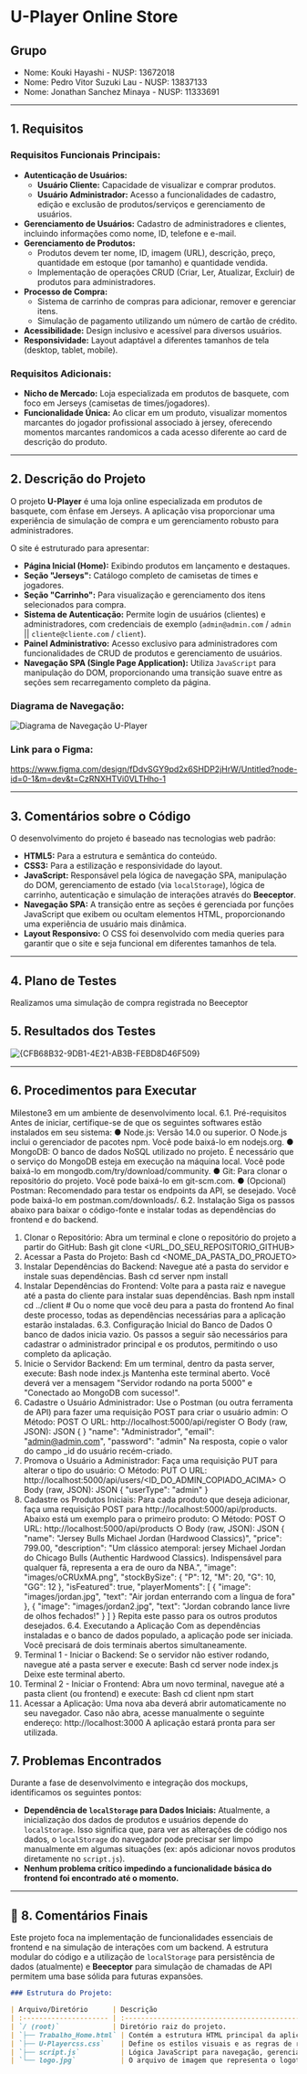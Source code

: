 # U-Player Online Store

## Grupo
- Nome: Kouki Hayashi - NUSP: 13672018
- Nome: Pedro Vitor Suzuki Lau - NUSP: 13837133
- Nome: Jonathan Sanchez Minaya - NUSP: 11333691

---

## 1. Requisitos

### Requisitos Funcionais Principais:
- **Autenticação de Usuários:**
    - **Usuário Cliente:** Capacidade de visualizar e comprar produtos.
    - **Usuário Administrador:** Acesso a funcionalidades de cadastro, edição e exclusão de produtos/serviços e gerenciamento de usuários.
- **Gerenciamento de Usuários:** Cadastro de administradores e clientes, incluindo informações como nome, ID, telefone e e-mail.
- **Gerenciamento de Produtos:**
    - Produtos devem ter nome, ID, imagem (URL), descrição, preço, quantidade em estoque (por tamanho) e quantidade vendida.
    - Implementação de operações CRUD (Criar, Ler, Atualizar, Excluir) de produtos para administradores.
- **Processo de Compra:**
    - Sistema de carrinho de compras para adicionar, remover e gerenciar itens.
    - Simulação de pagamento utilizando um número de cartão de crédito.
- **Acessibilidade:** Design inclusivo e acessível para diversos usuários.
- **Responsividade:** Layout adaptável a diferentes tamanhos de tela (desktop, tablet, mobile).

### Requisitos Adicionais:
- **Nicho de Mercado:** Loja especializada em produtos de basquete, com foco em Jerseys (camisetas de times/jogadores).
- **Funcionalidade Única:** Ao clicar em um produto, visualizar momentos marcantes do jogador profissional associado à jersey, oferecendo momentos marcantes randomicos a cada acesso diferente ao card de descrição do produto.

---

## 2. Descrição do Projeto

O projeto **U-Player** é uma loja online especializada em produtos de basquete, com ênfase em Jerseys. A aplicação visa proporcionar uma experiência de simulação de compra e um gerenciamento robusto para administradores.

O site é estruturado para apresentar:
- **Página Inicial (Home):** Exibindo produtos em lançamento e destaques.
- **Seção "Jerseys":** Catálogo completo de camisetas de times e jogadores.
- **Seção "Carrinho":** Para visualização e gerenciamento dos itens selecionados para compra.
- **Sistema de Autenticação:** Permite login de usuários (clientes) e administradores, com credenciais de exemplo (`admin@admin.com` / `admin` || `cliente@cliente.com` / `client`).
- **Painel Administrativo:** Acesso exclusivo para administradores com funcionalidades de CRUD de produtos e gerenciamento de usuários.
- **Navegação SPA (Single Page Application):** Utiliza `JavaScript` para manipulação do DOM, proporcionando uma transição suave entre as seções sem recarregamento completo da página.

### Diagrama de Navegação:

![Diagrama de Navegação U-Player](https://github.com/user-attachments/assets/d49e94b2-2b9a-4adf-bbe2-a1ad04706461)

### Link para o Figma:

https://www.figma.com/design/fDdvSGY9pd2x6SHDP2jHrW/Untitled?node-id=0-1&m=dev&t=CzRNXHTVi0VLTHho-1



---

## 3. Comentários sobre o Código

O desenvolvimento do projeto é baseado nas tecnologias web padrão:
- **HTML5:** Para a estrutura e semântica do conteúdo.
- **CSS3:** Para a estilização e responsividade do layout.
- **JavaScript:** Responsável pela lógica de navegação SPA, manipulação do DOM, gerenciamento de estado (via `localStorage`), lógica de carrinho, autenticação e simulação de interações através do **Beeceptor**.
- **Navegação SPA:** A transição entre as seções é gerenciada por funções JavaScript que exibem ou ocultam elementos HTML, proporcionando uma experiência de usuário mais dinâmica.
- **Layout Responsivo:** O CSS foi desenvolvido com media queries para garantir que o site e seja funcional em diferentes tamanhos de tela.

---

## 4. Plano de Testes

Realizamos uma simulação de compra registrada no Beeceptor



## 5. Resultados dos Testes

![{CFB68B32-9DB1-4E21-AB3B-FEBD8D46F509}](https://github.com/user-attachments/assets/e104243f-fa9f-4a0a-a2ed-56d193b98536)

---

## 6. Procedimentos para Executar
 

Milestone3 em um ambiente de desenvolvimento local. 
6.1. Pré-requisitos 
Antes de iniciar, certifique-se de que os seguintes softwares estão instalados em seu sistema: 
● Node.js: Versão 14.0 ou superior. O Node.js inclui o gerenciador de pacotes npm. Você 
pode baixá-lo em nodejs.org. 
● MongoDB: O banco de dados NoSQL utilizado no projeto. É necessário que o serviço do 
MongoDB esteja em execução na máquina local. Você pode baixá-lo em 
mongodb.com/try/download/community. 
● Git: Para clonar o repositório do projeto. Você pode baixá-lo em git-scm.com. 
● (Opcional) Postman: Recomendado para testar os endpoints da API, se desejado. Você 
pode baixá-lo em postman.com/downloads/. 
6.2. Instalação 
Siga os passos abaixo para baixar o código-fonte e instalar todas as dependências do 
frontend e do backend. 
1. Clonar o Repositório: 
Abra um terminal e clone o repositório do projeto a partir do GitHub: 
Bash 
git clone <URL_DO_SEU_REPOSITORIO_GITHUB> 
2. Acessar a Pasta do Projeto: 
Bash 
cd <NOME_DA_PASTA_DO_PROJETO> 
3. Instalar Dependências do Backend: 
Navegue até a pasta do servidor e instale suas dependências. 
Bash 
cd server 
npm install 
4. Instalar Dependências do Frontend: 
Volte para a pasta raiz e navegue até a pasta do cliente para instalar suas dependências. 
Bash 
npm install 
cd ../client  # Ou o nome que você deu para a pasta do frontend 
Ao final deste processo, todas as dependências necessárias para a aplicação estarão 
instaladas. 
6.3. Configuração Inicial do Banco de Dados 
O banco de dados inicia vazio. Os passos a seguir são necessários para cadastrar o 
administrador principal e os produtos, permitindo o uso completo da aplicação. 
1. Inicie o Servidor Backend: 
Em um terminal, dentro da pasta server, execute: 
Bash 
node index.js 
Mantenha este terminal aberto. Você deverá ver a mensagem "Servidor rodando na porta 
5000" e "Conectado ao MongoDB com sucesso!". 
2. Cadastre o Usuário Administrador: 
Use o Postman (ou outra ferramenta de API) para fazer uma requisição POST para criar o 
usuário admin: 
○ Método: POST 
○ URL: http://localhost:5000/api/register 
○ Body (raw, JSON): 
JSON 
{ 
} 
"name": "Administrador", 
"email": "admin@admin.com", 
"password": "admin" 
Na resposta, copie o valor do campo _id do usuário recém-criado. 
3. Promova o Usuário a Administrador: 
Faça uma requisição PUT para alterar o tipo do usuário: 
○ Método: PUT 
○ URL: http://localhost:5000/api/users/<ID_DO_ADMIN_COPIADO_ACIMA> 
○ Body (raw, JSON): 
JSON 
{ 
"userType": "admin" 
} 
4. Cadastre os Produtos Iniciais: 
Para cada produto que deseja adicionar, faça uma requisição POST para 
http://localhost:5000/api/products. Abaixo está um exemplo para o primeiro produto: 
○ Método: POST 
○ URL: http://localhost:5000/api/products 
○ Body (raw, JSON): 
JSON 
{ 
"name": "Jersey Bulls Michael Jordan (Hardwood Classics)", 
"price": 799.00, 
"description": "Um clássico atemporal: jersey Michael Jordan do Chicago Bulls (Authentic 
Hardwood Classics). Indispensável para qualquer fã, representa a era de ouro da NBA.", 
"image": "images/oCRUxMA.png", 
"stockBySize": { "P": 12, "M": 20, "G": 10, "GG": 12 }, 
"isFeatured": true, 
"playerMoments": [ 
{ "image": "images/jordan.jpg", "text": "Air jordan enterrando com a língua de fora" }, 
{ "image": "images/jordan2.jpg", "text": "Jordan cobrando lance livre de olhos 
fechados!" } 
] 
} 
Repita este passo para os outros produtos desejados. 
6.4. Executando a Aplicação 
Com as dependências instaladas e o banco de dados populado, a aplicação pode ser 
iniciada. Você precisará de dois terminais abertos simultaneamente. 
1. Terminal 1 - Iniciar o Backend: 
Se o servidor não estiver rodando, navegue até a pasta server e execute: 
Bash 
cd server 
node index.js 
Deixe este terminal aberto. 
2. Terminal 2 - Iniciar o Frontend: 
Abra um novo terminal, navegue até a pasta client (ou frontend) e execute: 
Bash 
cd client 
npm start 
3. Acessar a Aplicação: 
Uma nova aba deverá abrir automaticamente no seu navegador. Caso não abra, acesse 
manualmente o seguinte endereço: 
http://localhost:3000 
A aplicação estará pronta para ser utilizada.

## 7. Problemas Encontrados

Durante a fase de desenvolvimento e integração dos mockups, identificamos os seguintes pontos:
- **Dependência de `localStorage` para Dados Iniciais:** Atualmente, a inicialização dos dados de produtos e usuários depende do `localStorage`. Isso significa que, para ver as alterações de código nos dados, o `localStorage` do navegador pode precisar ser limpo manualmente em algumas situações (ex: após adicionar novos produtos diretamente no `script.js`).
- **Nenhum problema crítico impedindo a funcionalidade básica do frontend foi encontrado até o momento.**

---

## 📝 8. Comentários Finais

Este projeto foca na implementação de funcionalidades essenciais de frontend e na simulação de interações com um backend. A estrutura modular do código e a utilização de `localStorage` para persistência de dados (atualmente) e **Beeceptor** para simulação de chamadas de API permitem uma base sólida para futuras expansões.

```markdown
### Estrutura do Projeto:

| Arquivo/Diretório      | Descrição                                                                         |
| :--------------------- | :-------------------------------------------------------------------------------- |
| `/ (root)`             | Diretório raiz do projeto.                                                        |
| `├── Trabalho_Home.html` | Contém a estrutura HTML principal da aplicação, incluindo todas as seções.      |
| `├── U-Playercss.css`    | Define os estilos visuais e as regras de responsividade para todo o site.       |
| `├── script.js`          | Lógica JavaScript para navegação, gerenciamento de dados, carrinho de compras, autenticação de usuários e simulação de operações CRUD. |
| `└── logo.jpg`           | O arquivo de imagem que representa o logotipo da U-Player Online Store.           |
